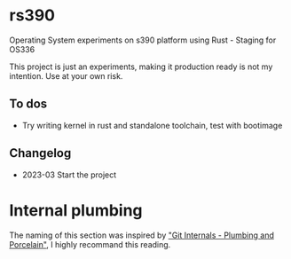 # rs390
Operating System experiments on s390 platform using Rust - Staging for OS336

This project is just an experiments, making it production ready is not my intention. Use at your
own risk.

## To dos
- Try writing kernel in rust and standalone toolchain, test with bootimage

## Changelog
- 2023-03 Start the project

# Internal plumbing
The naming of this section was inspired by
["Git Internals - Plumbing and Porcelain"](https://git-scm.com/book/en/v2/Git-Internals-Plumbing-and-Porcelain),
I highly recommand this reading.


